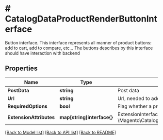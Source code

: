 # # CatalogDataProductRenderButtonInterface
Button interface. This interface represents all manner of product buttons: add to cart, add to compare, etc... The buttons describes by this interface should have interaction with backend

## Properties 


Name | Type | Description | Notes
------------ | ------------- | ------------- | -------------
**PostData**| **string** | Post data  |
**Url**| **string** | Url, needed to add product to cart  |
**RequiredOptions**| **bool** | Flag whether a product has options or not  |
**ExtensionAttributes**| **map[string]interface{}** | ExtensionInterface class for @see \\Magento\\Catalog\\Api\\Data\\ProductRender\\ButtonInterface  | [optional]


[[Back to Model list]](../../README.md#models) [[Back to API list]](../../README.md#endpoints) [[Back to README]](../../README.md)

